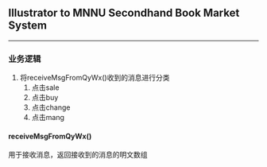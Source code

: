 ## Illustrator to MNNU Secondhand Book Market System

---

### 业务逻辑
1. 将receiveMsgFromQyWx()收到的消息进行分类
    1. 点击sale
    2. 点击buy
    3. 点击change
    4. 点击mang

#### receiveMsgFromQyWx()
用于接收消息，返回接收到的消息的明文数组

